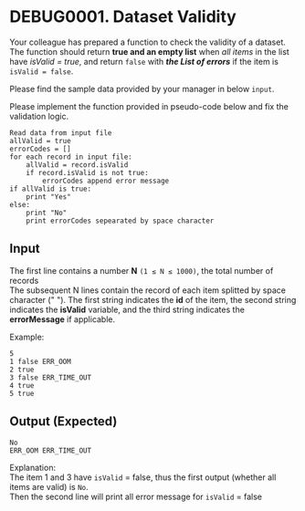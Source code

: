 # DEBUG0001. Dataset Validity
Your colleague has prepared a function to check the validity of a dataset. The function should return **true and an empty list** when _all items_ in the list have _isValid = true_, 
and return ```false``` with ***the List of errors*** if the item is ```isValid = false```.

Please find the sample data provided by your manager in below ```input```.

Please implement the function provided in pseudo-code below and fix the validation logic.
```
Read data from input file
allValid = true
errorCodes = []
for each record in input file:
    allValid = record.isValid
    if record.isValid is not true:
        errorCodes append error message
if allValid is true:
    print "Yes"
else:
    print "No"
    print errorCodes sepearated by space character
```


## Input
The first line contains a number **N** `(1 ≤ N ≤ 1000)`, the total number of records <br>
The subsequent N lines contain the record of each item splitted by space character (" "). The first string indicates the **id** of the item, the second string indicates the **isValid** variable, and the third string indicates the **errorMessage** if applicable.

Example:
```
5
1 false ERR_OOM
2 true
3 false ERR_TIME_OUT
4 true
5 true
```


## Output (Expected)
```
No
ERR_OOM ERR_TIME_OUT
```

Explanation: <br>
The item 1 and 3 have `isValid` = false, thus the first output (whether all items are valid) is `No`.\
Then the second line will print all error message for `isValid` = false
